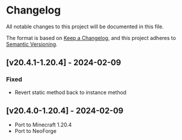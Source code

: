 # Changelog
All notable changes to this project will be documented in this file.

The format is based on [Keep a Changelog](https://keepachangelog.com/en/1.0.0/),
and this project adheres to [Semantic Versioning](https://semver.org/spec/v2.0.0.html).

## [v20.4.1-1.20.4] - 2024-02-09
### Fixed
- Revert static method back to instance method

## [v20.4.0-1.20.4] - 2024-02-09
- Port to Minecraft 1.20.4
- Port to NeoForge
